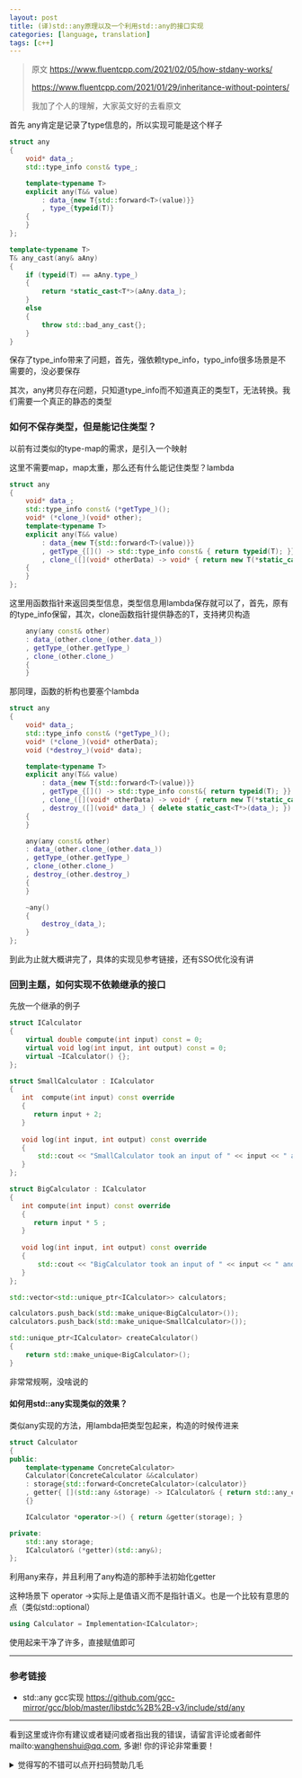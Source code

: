 ```yaml
---
layout: post
title: (译)std::any原理以及一个利用std::any的接口实现
categories: [language, translation]
tags: [c++]
---
```


> 原文 https://www.fluentcpp.com/2021/02/05/how-stdany-works/ 
>
> https://www.fluentcpp.com/2021/01/29/inheritance-without-pointers/
>
> 我加了个人的理解，大家英文好的去看原文

<!-- more -->


首先 any肯定是记录了type信息的，所以实现可能是这个样子


```c++
struct any
{
    void* data_;
    std::type_info const& type_;

    template<typename T>
    explicit any(T&& value)
        : data_{new T{std::forward<T>(value)}}
        , type_{typeid(T)}
    {
    }
};

template<typename T>
T& any_cast(any& aAny)
{
    if (typeid(T) == aAny.type_)
    {
        return *static_cast<T*>(aAny.data_);
    }
    else
    {
        throw std::bad_any_cast{};
    }
}
```

保存了type_info带来了问题，首先，强依赖type_info，typo_info很多场景是不需要的，没必要保存

其次，any拷贝存在问题，只知道type_info而不知道真正的类型T，无法转换。我们需要一个真正的静态的类型



### 如何不保存类型，但是能记住类型？

以前有过类似的type-map的需求，是引入一个映射

这里不需要map，map太重，那么还有什么能记住类型？lambda

```c++
struct any
{
    void* data_;
    std::type_info const& (*getType_)();
    void* (*clone_)(void* other);
    template<typename T>
    explicit any(T&& value)
        : data_{new T{std::forward<T>(value)}}
        , getType_{[]() -> std::type_info const& { return typeid(T); }}
        , clone_([](void* otherData) -> void* { return new T(*static_cast<T*>(otherData)); })
    {
    }
};
```



这里用函数指针来返回类型信息，类型信息用lambda保存就可以了，首先，原有的type_info保留，其次，clone函数指针提供静态的T，支持拷贝构造

```c++
    any(any const& other)
    : data_(other.clone_(other.data_))
    , getType_(other.getType_)
    , clone_(other.clone_)
    {
    }
```



那同理，函数的析构也要塞个lambda

```c++
struct any
{
    void* data_;
    std::type_info const& (*getType_)();
    void* (*clone_)(void* otherData);
    void (*destroy_)(void* data);

    template<typename T>
    explicit any(T&& value)
        : data_{new T{std::forward<T>(value)}}
        , getType_{[]() -> std::type_info const&{ return typeid(T); }}
        , clone_([](void* otherData) -> void* { return new T(*static_cast<T*>(otherData)); })
        , destroy_([](void* data_) { delete static_cast<T*>(data_); })
    {
    }

    any(any const& other)
    : data_(other.clone_(other.data_))
    , getType_(other.getType_)
    , clone_(other.clone_)
    , destroy_(other.destroy_)
    {
    }

    ~any()
    {
        destroy_(data_);
    }
};
```

到此为止就大概讲完了，具体的实现见参考链接，还有SSO优化没有讲



### 回到主题，如何实现不依赖继承的接口

先放一个继承的例子



```c++
struct ICalculator
{
    virtual double compute(int input) const = 0;
    virtual void log(int input, int output) const = 0;
    virtual ~ICalculator() {};
};

struct SmallCalculator : ICalculator
{
   int  compute(int input) const override
   {
      return input + 2;
   }
 
   void log(int input, int output) const override
   {
       std::cout << "SmallCalculator took an input of " << input << " and produced an output of " << output << '\n';
   }
};

struct BigCalculator : ICalculator
{
   int compute(int input) const override
   {
      return input * 5 ;
   }
 
   void log(int input, int output) const override
   {
       std::cout << "BigCalculator took an input of " << input << " and produced an output of " << output << '\n';
   }
};

std::vector<std::unique_ptr<ICalculator>> calculators;

calculators.push_back(std::make_unique<BigCalculator>());
calculators.push_back(std::make_unique<SmallCalculator>());

std::unique_ptr<ICalculator> createCalculator()
{
    return std::make_unique<BigCalculator>();
}
```



非常常规啊，没啥说的

#### 如何用std::any实现类似的效果？

类似any实现的方法，用lambda把类型包起来，构造的时候传进来



```c++
struct Calculator
{
public:
    template<typename ConcreteCalculator>
    Calculator(ConcreteCalculator &&calculator)
    : storage{std::forward<ConcreteCalculator>(calculator)}
    , getter{ [](std::any &storage) -> ICalculator& { return std::any_cast<ConcreteCalculator&>(storage); } }
    {}

    ICalculator *operator->() { return &getter(storage); }

private:
    std::any storage;
    ICalculator& (*getter)(std::any&);
};
```

利用any来存，并且利用了any构造的那种手法初始化getter



这种场景下 operator ->实际上是值语义而不是指针语义。也是一个比较有意思的点（类似std::optional）



```c++
using Calculator = Implementation<ICalculator>;
```

使用起来干净了许多，直接赋值即可

---

### 参考链接

- std::any gcc实现 https://github.com/gcc-mirror/gcc/blob/master/libstdc%2B%2B-v3/include/std/any


---

看到这里或许你有建议或者疑问或者指出我的错误，请留言评论或者邮件mailto:wanghenshui@qq.com, 多谢!  你的评论非常重要！

<details>
<summary>觉得写的不错可以点开扫码赞助几毛</summary>
<img src="https://wanghenshui.github.io/assets/wepay.png" alt="微信转账">
</details>


